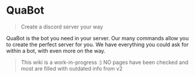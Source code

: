 # QuaBot

> Create a discord server your way

QuaBot is the bot you need in your server. Our many commands allow you to create the perfect server for you. We have everything you could ask for within a bot, with even more on the way.


> This wiki is a work-in-progress :)
NO pages have been checked and most are filled with outdated info from v2